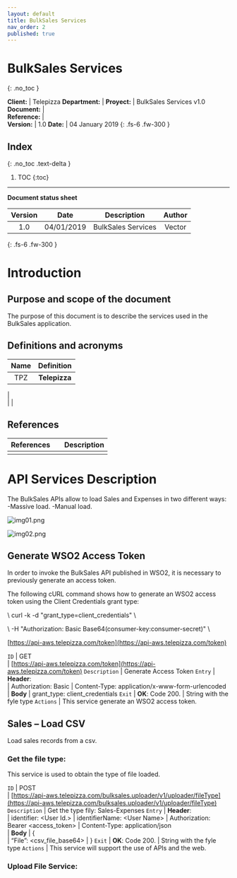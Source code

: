 ```yaml
---
layout: default
title: BulkSales Services
nav_order: 2
published: true
---
```


# BulkSales Services
{: .no_toc }


**Client:** | Telepizza
**Department:** | 
**Proyect:** | BulkSales Services v1.0
**Document:** |   
**Reference:** |   
**Version:** | 1.0
**Date:** | 04 January 2019
{: .fs-6 .fw-300 }

## Index
{: .no_toc .text-delta }

1. TOC
{:toc}

---

**Document status sheet**

Version | Date | Description | Author
:--: | :--: | :--: | :--: 
1.0 | 04/01/2019 | BulkSales Services | Vector
{: .fs-6 .fw-300 }


# Introduction

## Purpose and scope of the document 

The purpose of this document is to describe the services used in the BulkSales application.

## Definitions and acronyms

Name | Definition
:--: | :--:
TPZ     | **Telepizza**           
   |   
   |
   |

## References

References |   | Description
:--: | :--: | :--:
   |   |   
   
# API Services Description

The BulkSales APIs allow to load Sales and Expenses in two different ways: 
-Massive load. 
-Manual load. 

![img01.png]({{site.baseurl}}/docs/img01.png)

![img02.png]({{site.baseurl}}/docs/img02.png)

##  Generate WSO2 Access Token 

In order to invoke the BulkSales API published in WSO2, it is necessary to previously generate an access token.

The following cURL command shows how to generate an WSO2 access token using the Client Credentials grant type: 

\	curl -k -d "grant_type=client_credentials" \      

\					-H "Authorization: Basic Base64(consumer-key:consumer-secret)" \ 

[https://api-aws.telepizza.com/token](https://api-aws.telepizza.com/token)

`` ID `` | GET  
   | [https://api-aws.telepizza.com/token](https://api-aws.telepizza.com/token)
`` Description `` | Generate Access Token
`` Entry `` | **Header**:  
   | 	Authorization: Basic <token>
   | 	Content-Type: application/x-www-form-urlencoded  
   | **Body**
   | 	grant_type: client_credentials
`` Exit `` | **OK**: Code 200.
   | String with the fyle type
`` Actions `` | This service generate an WSO2 access token. 

## Sales – Load CSV 

Load sales records from a csv. 

### Get the file type: 
  
   This service is used to obtain the type of file loaded.
  
`` ID `` | POST  
   | [https://api-aws.telepizza.com/bulksales.uploader/v1/uploader/fileType](https://api-aws.telepizza.com/bulksales.uploader/v1/uploader/fileType)
`` Description `` | Get the type fily: Sales-Expenses 
`` Entry `` | **Header**:  
   | 	identifier: \<User Id.> 
   | 	identifierName: \<User Name> 
   | 	Authorization: Bearer \<access_token>
   | 	Content-Type: application/json   
   | **Body**
   | { 	  
   | 	“File”: \<csv_file_base64>
   | }
`` Exit `` | **OK**: Code 200.
   | String with the fyle type
`` Actions `` | This service will support the use of APIs and the web.   
  
### Upload File Service:













